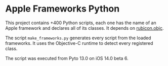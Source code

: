 # Apple Frameworks Python

This project contains +400 Python scripts, each one has the name of an Apple framework and declares all of its classes. It depends on [rubicon.objc](https://rubicon-objc.readthedocs.io/en/latest/).

The script `make_frameworks.py` generates every script from the loaded frameworks. It uses the Objective-C runtime to detect every registered class. 

The script was executed from Pyto 13.0 on iOS 14.0 beta 6.
